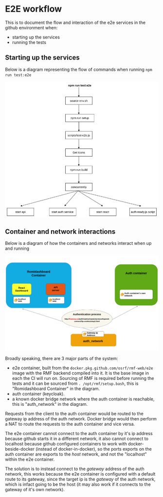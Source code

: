 # E2E workflow

This is to document the flow and interaction of the e2e services in the github environment when:

- starting up the services
- running the tests

## Starting up the services

Below is a diagram representing the flow of commands when running `npm run test:e2e`

![Flow of commands diagram](docs/resources/e2e-E2e-start-process.png)

## Container and network interactions

Below is a diagram of how the containers and networks interact when up and running

![Containers and network interaction diagram](docs/resources/e2e-Container-networks.png)

Broadly speaking, there are 3 major parts of the system:

- e2e container, built from the `docker.pkg.github.com/osrf/rmf-web/e2e` image with the RMF backend compiled into it. It is the base image in each the CI will run on. Sourcing of RMF is required before running the tests and it can be sourced from `. /opt/rmf/setup.bash`, this is "Romidashboard Container" in the diagram.
- auth container (keycloak).
- a known docker bridge network where the auth container is reachable, this is "auth_network" in the diagram.

Requests from the client to the auth container would be routed to the gateway ip address of the auth network. Docker bridge would then perform a NAT to route the requests to the auth container and vice versa.

The e2e container cannot connect to the auth container by it's ip address because github starts it in a different network, it also cannot connect to localhost because github configured containers to work with docker-beside-docker (instead of docker-in-docker), so the ports exports on the auth container are exports to the _host_ network, and not the "localhost" within the e2e container.

The solution is to instead connect to the _gateway_ address of the auth network, this works because the e2e container is configured with a default route to its gateway, since the target ip is the _gateway_ of the auth network, which is infact going to be the host (it may also work if it connects to the gateway of it's own network).
